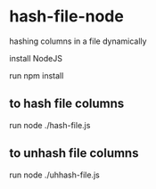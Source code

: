 # hash-file-node
hashing columns in a file dynamically

install NodeJS

run npm install

## to hash file columns
run node ./hash-file.js

## to unhash file columns
run node ./uhhash-file.js

